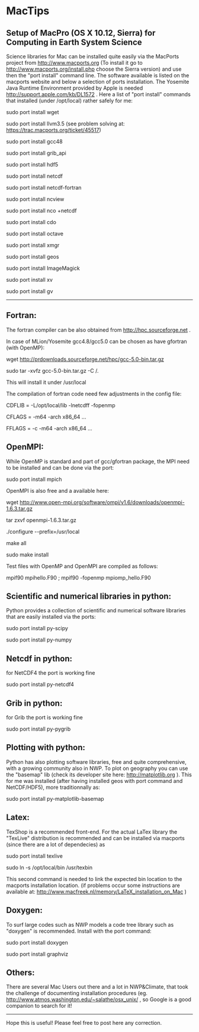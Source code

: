 MacTips
=======

Setup of MacPro (OS X 10.12, Sierra) for Computing in Earth System Science 
----------------------------------------------------------------------------

Science libraries for Mac can be installed quite easily via the MacPorts project from http://www.macports.org
(To install it go to http://www.macports.org/install.php choose the Sierra version) and use then the "port install" command line. 
The software available is listed on the macports website and below a selection of ports installation. 
The Yosemite Java Runtime Environment provided by Apple is needed http://support.apple.com/kb/DL1572 . 
Here a list of "port install" commands that installed (under /opt/local) rather safely for me:

sudo port install wget

sudo port install llvm3.5 (see problem solving at: https://trac.macports.org/ticket/45517)

sudo port install gcc48

sudo port install grib_api

sudo port install hdf5

sudo port install netcdf

sudo port install netcdf-fortran

sudo port install ncview

sudo port install nco +netcdf

sudo port install cdo       

sudo port install octave

sudo port install xmgr

sudo port install geos

sudo port install ImageMagick

sudo port install xv

sudo port install gv

---

Fortran:
--------
The fortran compiler can be also obtained from http://hpc.sourceforge.net . 

In case of MLion/Yosemite gcc4.8/gcc5.0 can be chosen as have gfortran (with OpenMP):

wget http://prdownloads.sourceforge.net/hpc/gcc-5.0-bin.tar.gz

sudo tar -xvfz gcc-5.0-bin.tar.gz -C /. 

This will install it under /usr/local

The compilation of fortran code need few adjustments in the config file:

CDFLIB =  -L/opt/local/lib -lnetcdff -fopenmp

CFLAGS = -m64 -arch x86_64 ...

FFLAGS = -c -m64 -arch x86_64 ...


OpenMPI:
--------
While OpenMP is standard and part of gcc/gfortran package, the MPI need to be installed and can be done via the port:

sudo port install mpich

OpenMPI is also free and a available here:

wget http://www.open-mpi.org/software/ompi/v1.6/downloads/openmpi-1.6.3.tar.gz

tar zxvf openmpi-1.6.3.tar.gz

./configure --prefix=/usr/local

make all

sudo make install


Test files with OpenMP and OpenMPI are compiled as follows:

mpif90 mpihello.F90  ;  mpif90 -fopenmp mpiomp_hello.F90 


Scientific and numerical libraries in python:
---------------------------------------------
Python provides a collection of scientific and numerical software libraries that are easily installed via the ports:

sudo port install py-scipy

sudo port install py-numpy


Netcdf in python:
-----------------
for NetCDF4 the port is working fine

sudo port install py-netcdf4


Grib in python:
---------------
for Grib the port is working fine

sudo port install py-pygrib


Plotting with python:
---------------------
Python has also plotting software libraries, free and quite comprehensive, with a growing community also in NWP.
To plot on geography you can use the "basemap" lib (check its developer site here: http://matplotlib.org ).
This for me was installed (after having installed geos with port command and NetCDF/HDF5), more traditionnally as:

sudo port install py-matplotlib-basemap


Latex:
------
TexShop is a recommended front-end. For the actual LaTex library the "TexLive" distribution is recommended and can be installed via macports (since there are a lot of dependecies) as

sudo port install texlive

sudo ln -s /opt/local/bin /usr/texbin


This second command is needed to link the expected bin location to the macports installation location.
(if problems occur some instructions are available at: http://www.macfreek.nl/memory/LaTeX_installation_on_Mac )


Doxygen:
--------
To surf large codes such as NWP models a code tree library such as "doxygen" is recommended. 
Install with the port command:

sudo port install doxygen

sudo port install graphviz


Others:
-------
There are several Mac Users out there and a lot in NWP&Climate, that took the challenge of documenting installation procedures 
(eg. http://www.atmos.washington.edu/~salathe/osx_unix/ , so Google is a good companion to search for it!

------
Hope this is useful! Please feel free to post here any correction.
